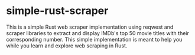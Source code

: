 # simple-rust-scraper
 This is a simple Rust web scraper implementation using reqwest and scraper libraries to extract and display IMDb's top 50 movie titles with their corresponding number.  This simple implementation is meant to help you while you learn and explore web scraping in Rust.
